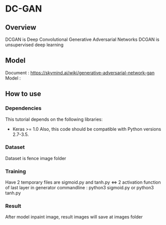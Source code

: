 # DC-GAN
## Overview 
DCGAN is Deep Convolutional Generative Adversarial Networks
DCGAN is unsupervised deep learning  
## Model 
Document : https://skymind.ai/wiki/generative-adversarial-network-gan
Model : 

## How to use
### Dependencies
This tutorial depends on the following libraries:
* Keras >= 1.0
Also, this code should be compatible with Python versions 2.7-3.5.

### Dataset
Dataset is fence image folder

### Training
Have 2 temporary files are sigmoid.py and tanh.py <=> 2 activation function of last layer in generator
commandline : python3 sigmoid.py or python3 tanh.py

### Result
After model inpaint image, result images will save at images folder
